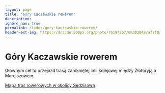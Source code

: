 ```yaml
---
layout: page
title: "Góry Kaczawskie rowerem"
description: 
ignore_nav: true
permalink: /todos/gory-kaczawskie-rowerem/
header-ext-img: https://drscdn.500px.org/photo/76197267/m%3D2048/af7f0a557aa3f95ca5d3e595bd929832
---
```


Góry Kaczawskie rowerem
=======================

Głównym cel to przejazd trasą zamkniętej linii kolejowej między Złotoryją a Marciszowem.

[Mapa tras rowerowych w okolicy Sędzisowa](http://mapa.ump.waw.pl/ump-www/?zoom=13&lat=51.05415&lon=15.88676&layers=B000000FFFFTFF&mlat=51.02911&mlon=15.87028)